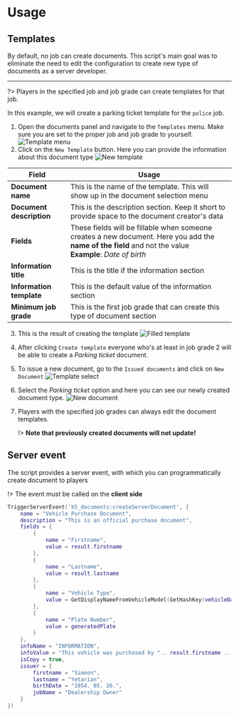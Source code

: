 # Usage

## Templates

By default, no job can create documents. This script's main goal was to eliminate the need to edit the configuration to create new type of documents as a server developer.

---

?> Players in the specified job and job grade can create templates for that job.

In this example, we will create a parking ticket template for the `police` job.

1. Open the documents panel and navigate to the `Templates` menu. Make sure you are set to the proper job and job grade to yourself.
   ![Template menu](https://i.imgur.com/O59KR8M.png)
2. Click on the `New Template` button. Here you can provide the information about this document type
   ![New template](https://i.imgur.com/hYVx5H1.png)

| Field                    | Usage                                                                                                                                                         |
| ------------------------ | ------------------------------------------------------------------------------------------------------------------------------------------------------------- |
| **Document name**        | This is the name of the template. This will show up in the document selection menu                                                                            |
| **Document description** | This is the description section. Keep it short to provide space to the document creator's data                                                                |
| **Fields**               | These fields will be fillable when someone creates a new document. Here you add the **name of the field** and not the value<br />**Example**: _Date of birth_ |
| **Information title**    | This is the title if the information section                                                                                                                  |
| **Information template** | This is the default value of the information section                                                                                                          |
| **Minimum job grade**    | This is the first job grade that can create this type of document section                                                                                     |

3. This is the result of creating the template
   ![Filled template](https://i.imgur.com/ZrKHFaV.png)
4. After clicking `Create template` everyone who's at least in job grade 2 will be able to create a _Parking ticket_ document.
5. To issue a new document, go to the `Issued documents` and click on `New Document`
   ![Template select](https://i.imgur.com/4BbJedA.png)
6. Select the _Parking ticket_ option and here you can see our newly created document type.
   ![New document](https://i.imgur.com/qkNCzX7.png)
7. Players with the specified job grades can always edit the document templates.

   !> **Note that previously created documents will not update!**

## Server event

The script provides a server event, with which you can programmatically create document to players

!> The event must be called on the **client side**

```lua
TriggerServerEvent('k5_documents:createServerDocument', {
    name = "Vehicle Purchase Document",
    description = "This is an official purchase document",
    fields = {
        {
            name = "Firstname",
            value = result.firstname
        },
        {
            name = "Lastname",
            value = result.lastname
        },
        {
            name = "Vehicle Type",
            value = GetDisplayNameFromVehicleModel(GetHashKey(vehicleData.model))
        },
        {
            name = "Plate Number",
            value = generatedPlate
        }
    },
    infoName = "INFORMATION",
    infoValue = "This vehicle was purchased by ".. result.firstname .. " " .. result.lastname .. ".\nThis paper is an official document that proves the original owner of the vehicle.",
    isCopy = true,
    issuer = {
        firstname = "Simeon",
        lastname = "Yetarian",
        birthDate = "1954. 05. 26.",
        jobName = "Dealership Owner"
    }
})
```

